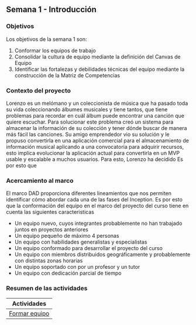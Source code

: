 ## Semana 1 - Introducción

### Objetivos

Los objetivos de la semana 1 son:

1. Conformar los equipos de trabajo
2. Consolidar la cultura de equipo mediante la definición del Canvas de Equipo
3. Identificar las fortalezas y debilidades técnicas del equipo mediante la construcción de la Matriz de Competencias

### Contexto del proyecto

Lorenzo es un melómano y un coleccionista de música que ha pasado toda su vida coleccionando álbumes musicales y tiene tantos, que tiene problemas para recordar en cuál álbum puede encontrar una canción que quiere escuchar. Para solucionar este problema creó un sistema para almacenar la información de su colección y tener dónde buscar de manera más fácil las canciones. Su amigo emprendedor vio su solución y le propuso convertirla en una aplicación comercial para el almacenamiento de información musical aplicando a una convocatoria para adquirir recursos, esto implica evolucionar la aplicación actual para convertirla en un MVP usable y escalable a muchos usuarios. Para esto, Lorenzo ha decidido  Es por esto que 

### Acercamiento al marco

El marco DAD proporciona diferentes lineamientos que nos permiten identificar cómo abordar cada una de las fases del Inception. Es por esto que la conformación del equipo en el marco del proyecto del curso tiene en cuenta las siguientes caracteristicas

* Un equipo nuevo, cuyos integrantes probablemente no han trabajado juntos en proyectos anteriores
* Un equipo pequeño de máximo 4 personas
* Un equipo con habilidades generalistas y especialistas
* Un equipo conformado para desarrollar el proyecto del curso
* Un equipo con miembros distribuidos geográficamente y probablemente con distintas zonas horarias
* Un equipo soportado con por un profesor y un tutor
* Un equipo con dedicación parcial de tiempo


### Resumen de las actividades

| Actividades   |
|---------------|
| [Formar equipo](https://avargas20.github.io/MISW-Procesos/semanas/semana1/s1_equipo)  |
